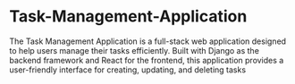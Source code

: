 # Task-Management-Application
The Task Management Application is a full-stack web application designed to help users manage their tasks efficiently. Built with Django as the backend framework and React for the frontend, this application provides a user-friendly interface for creating, updating, and deleting tasks
